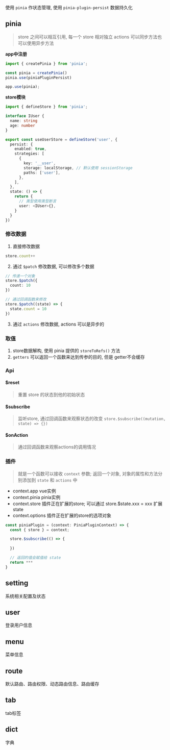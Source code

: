 使用 `pinia` 作状态管理, 使用 `pinia-plugin-persist` 数据持久化


## pinia
> store 之间可以相互引用, 每一个 store 相对独立
> actions 可以同步方法也可以使用异步方法

**app中注册**
```ts
import { createPinia } from 'pinia';

const pinia = createPinia()
pinia.use(piniaPluginPersist)

app.use(pinia);
```

**store模块**
```ts
import { defineStore } from 'pinia';

interface IUser {
  name: string
  age: number
}

export const useUserStore = defineStore('user', {
  persist: {
    enabled: true,
    strategies: [
      {
        key: '__user',
        storage: localStorage, // 默认使用 sessionStorage
        paths: ['user'],
      },
    ],
  },
  state: () => {
    return {
      // 类型使用类型断言
      user: <IUser>{},
    }
  }
})

```

### 修改数据
1. 直接修改数据
```ts
store.count++
```
2. 通过 `$patch` 修改数据, 可以修改多个数据
```ts
// 传递一个对象
store.$patch({
  count: 10 
})

// 通过回调函数来修改
store.$patch((state) => {
  state.count = 10
})
```
3. 通过 `actions` 修改数据, actions 可以是异步的

### 取值
1. store数据解构, 使用 pinia 提供的 `storeToRefs()` 方法
2. `getters` 可以返回一个函数来达到传参的目的, 但是 getter不会缓存

### Api

#### $reset
> 重置 store 的状态到他的初始状态

#### $subscribe
> 监听store, 通过回调函数来观察状态的改变
`store.$subscribe((mutation, state) => {})`
#### $onAction
> 通过回调函数来观察actions的调用情况

### 插件
> 就是一个函数可以接收 `context` 参数; 返回一个对象, 对象的属性和方法分别添加到 `state` 和 `actions` 中
- context.app vue实例
- context.pinia pinia实例
- context.store 插件正在扩展的store; 可以通过 store.$state.xxx = xxx 扩展state
- context.options 插件正在扩展的store的选项对象

```ts
const piniaPlugin = (context: PiniaPluginContext) => {
  const { store } = context;

  store.$subscribe(() => {
    
  })

  // 返回的值会赋值给 state
  return ***
}
```


## setting
系统相关配置及状态



## user
登录用户信息



## menu
菜单信息



## route
默认路由、路由权限、动态路由信息、路由缓存




## tab
tab标签



## dict
字典


